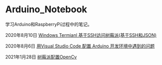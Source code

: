 # Arduino_Notebook
学习Arduino和RaspberryPi过程中的笔记。

2020年8月10日 [Windows Termianl 基于SSH访问树莓派(基于SSH和JSON)](https://github.com/Raspberryr/Arduino_Notebook/blob/master/RaspberryPi/Windows%20Termianl%20%E5%9F%BA%E4%BA%8ESSH%E8%AE%BF%E9%97%AE%E6%A0%91%E8%8E%93%E6%B4%BE%EF%BC%88SSH%E9%85%8D%E7%BD%AE%E4%B8%8EJSON%E5%9F%BA%E6%9C%AC%E8%AF%AD%E6%B3%95%EF%BC%89.md)

2020年8月6日 [用Visual Studio Code 配置 Arduino 开发环境中遇到的问题](https://github.com/Raspberryr/Arduino_Notebook/blob/master/Arduino/%E7%94%A8Visual%20Studio%20Code%20%E9%85%8D%E7%BD%AE%20Arduino%20%E5%BC%80%E5%8F%91%E7%8E%AF%E5%A2%83%E4%B8%AD%E9%81%87%E5%88%B0%E7%9A%84%E9%97%AE%E9%A2%98.md)

2021年1月28日 [树莓派配置OpenCv](https://github.com/Raspberryr/Maker_Notebook/blob/master/RaspberryPi/%E6%A0%91%E8%8E%93%E6%B4%BE%E9%85%8D%E7%BD%AEOpenCv.md)